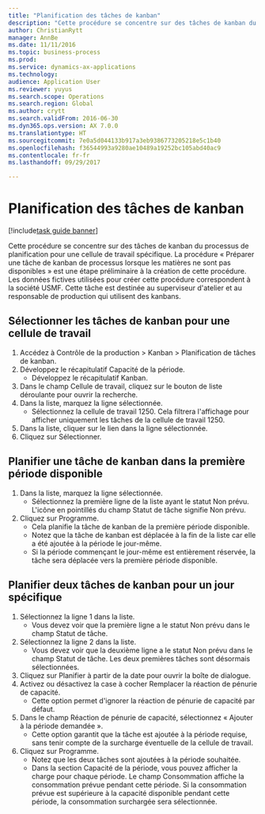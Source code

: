 ```yaml
--- 
title: "Planification des tâches de kanban"
description: "Cette procédure se concentre sur des tâches de kanban du processus de planification pour une cellule de travail spécifique."
author: ChristianRytt
manager: AnnBe
ms.date: 11/11/2016
ms.topic: business-process
ms.prod: 
ms.service: dynamics-ax-applications
ms.technology: 
audience: Application User
ms.reviewer: yuyus
ms.search.scope: Operations
ms.search.region: Global
ms.author: crytt
ms.search.validFrom: 2016-06-30
ms.dyn365.ops.version: AX 7.0.0
ms.translationtype: HT
ms.sourcegitcommit: 7e0a5d044133b917a3eb9386773205218e5c1b40
ms.openlocfilehash: f36544993a9280ae10489a19252bc105abd40ac9
ms.contentlocale: fr-fr
ms.lasthandoff: 09/29/2017

---
```

# <a name="schedule-kanban-jobs"></a>Planification des tâches de kanban

[!include[task guide banner](../../includes/task-guide-banner.md)]

Cette procédure se concentre sur des tâches de kanban du processus de planification pour une cellule de travail spécifique. La procédure « Préparer une tâche de kanban de processus lorsque les matières ne sont pas disponibles » est une étape préliminaire à la création de cette procédure. Les données fictives utilisées pour créer cette procédure correspondent à la société USMF. Cette tâche est destinée au superviseur d'atelier et au responsable de production qui utilisent des kanbans.


## <a name="select-kanban-jobs-for-a-work-cell"></a>Sélectionner les tâches de kanban pour une cellule de travail
1. Accédez à Contrôle de la production > Kanban > Planification de tâches de kanban.
2. Développez le récapitulatif Capacité de la période.
    * Développez le récapitulatif Kanban.  
3. Dans le champ Cellule de travail, cliquez sur le bouton de liste déroulante pour ouvrir la recherche.
4. Dans la liste, marquez la ligne sélectionnée.
    * Sélectionnez la cellule de travail 1250. Cela filtrera l'affichage pour afficher uniquement les tâches de la cellule de travail 1250.  
5. Dans la liste, cliquer sur le lien dans la ligne sélectionnée.
6. Cliquez sur Sélectionner.

## <a name="schedule-a-kanban-job-in-the-first-available-period"></a>Planifier une tâche de kanban dans la première période disponible
1. Dans la liste, marquez la ligne sélectionnée.
    * Sélectionnez la première ligne de la liste ayant le statut Non prévu. L'icône en pointillés du champ Statut de tâche signifie Non prévu.  
2. Cliquez sur Programme.
    * Cela planifie la tâche de kanban de la première période disponible.  
    * Notez que la tâche de kanban est déplacée à la fin de la liste car elle a été ajoutée à la période le jour-même.  
    * Si la période commençant le jour-même est entièrement réservée, la tâche sera déplacée vers la première période disponible.  

## <a name="schedule-two-kanban-jobs-for-a-specific-day"></a>Planifier deux tâches de kanban pour un jour spécifique
1. Sélectionnez la ligne 1 dans la liste.
    * Vous devez voir que la première ligne a le statut Non prévu dans le champ Statut de tâche.  
2. Sélectionnez la ligne 2 dans la liste.
    * Vous devez voir que la deuxième ligne a le statut Non prévu dans le champ Statut de tâche. Les deux premières tâches sont désormais sélectionnées.  
3. Cliquez sur Planifier à partir de la date pour ouvrir la boîte de dialogue.
4. Activez ou désactivez la case à cocher Remplacer la réaction de pénurie de capacité.
    * Cette option permet d'ignorer la réaction de pénurie de capacité par défaut.  
5. Dans le champ Réaction de pénurie de capacité, sélectionnez « Ajouter à la période demandée ».
    * Cette option garantit que la tâche est ajoutée à la période requise, sans tenir compte de la surcharge éventuelle de la cellule de travail.  
6. Cliquez sur Programme.
    * Notez que les deux tâches sont ajoutées à la période souhaitée.  
    * Dans la section Capacité de la période, vous pouvez afficher la charge pour chaque période. Le champ Consommation affiche la consommation prévue pendant cette période. Si la consommation prévue est supérieure à la capacité disponible pendant cette période, la consommation surchargée sera sélectionnée.  


